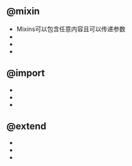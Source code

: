 <!--
 * @Author: your name
 * @Date: 2021-07-07 22:52:57
 * @LastEditTime: 2021-07-07 22:54:34
 * @LastEditors: Please set LastEditors
 * @Description: In User Settings Edit
 * @FilePath: \notes\study notes\css-study\sass-@.md
-->
## @mixin
* Mixins可以包含任意内容且可以传递参数
*
*
*
## @import
*
*
*
## @extend
*
*
*